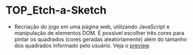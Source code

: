 # TOP_Etch-a-Sketch
- Recriação do jogo em uma página web, utilizando JavaScript e manipulação de elementos DOM. É possível escolher três cores para pintar os quadrados (cores geradas aleatoriamente) além do tamanho dos quadrados informado pelo usuário. Veja o [preview](https://htmlpreview.github.io/?https://github.com/gio-bon/TOP_Etch-a-Sketch/blob/main/index.html).